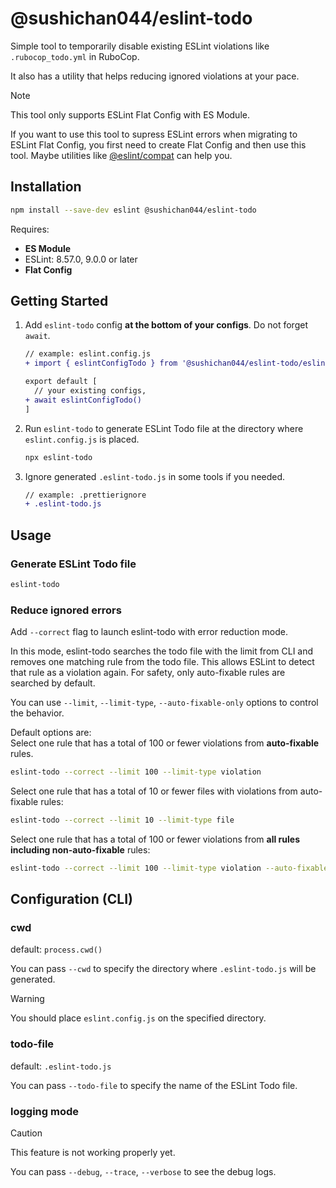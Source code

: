 # @sushichan044/eslint-todo

Simple tool to temporarily disable existing ESLint violations like `.rubocop_todo.yml` in RuboCop.

It also has a utility that helps reducing ignored violations at your pace.

> [!NOTE]
> This tool only supports ESLint Flat Config with ES Module.
>
> If you want to use this tool to supress ESLint errors when migrating to ESLint Flat Config,
> you first need to create Flat Config and then use this tool. Maybe utilities like [@eslint/compat](https://github.com/eslint/rewrite/tree/main/packages/compat) can help you.

## Installation

```bash
npm install --save-dev eslint @sushichan044/eslint-todo
```

Requires:

- **ES Module**
- ESLint: 8.57.0, 9.0.0 or later
- **Flat Config**

## Getting Started

1. Add `eslint-todo` config **at the bottom of your configs**. Do not forget `await`.

    ``` diff
    // example: eslint.config.js
    + import { eslintConfigTodo } from '@sushichan044/eslint-todo/eslint';

    export default [
      // your existing configs,
    + await eslintConfigTodo()
    ]
    ```

2. Run `eslint-todo` to generate ESLint Todo file at the directory where `eslint.config.js` is placed.

    ```bash
    npx eslint-todo
    ```

3. Ignore generated `.eslint-todo.js` in some tools if  you needed.

    ```diff
    // example: .prettierignore
    + .eslint-todo.js
    ```

## Usage

### Generate ESLint Todo file

```bash
eslint-todo
```

### Reduce ignored errors

Add `--correct` flag to launch eslint-todo with error reduction mode.

In this mode, eslint-todo searches the todo file with the limit from CLI and removes one matching rule from the todo file.
This allows ESLint to detect that rule as a violation again. For safety, only auto-fixable rules are searched by default.

You can use `--limit`, `--limit-type`, `--auto-fixable-only` options to control the behavior.

Default options are: <br>
Select one rule that has a total of 100 or fewer violations from **auto-fixable** rules.

```bash
eslint-todo --correct --limit 100 --limit-type violation
```

Select one rule that has a total of 10 or fewer files with violations from auto-fixable rules:

```bash
eslint-todo --correct --limit 10 --limit-type file
```

Select one rule that has a total of 100 or fewer violations from **all rules including non-auto-fixable** rules:

```bash
eslint-todo --correct --limit 100 --limit-type violation --auto-fixable-only false
```

## Configuration (CLI)

### cwd

default: `process.cwd()`

You can pass `--cwd` to specify the directory where `.eslint-todo.js` will be generated.

> [!WARNING]
> You should place `eslint.config.js` on the specified directory.

### todo-file

default: `.eslint-todo.js`

You can pass `--todo-file` to specify the name of the ESLint Todo file.

### logging mode

> [!CAUTION]
> This feature is not working properly yet.

You can pass `--debug`, `--trace`, `--verbose` to see the debug logs.
